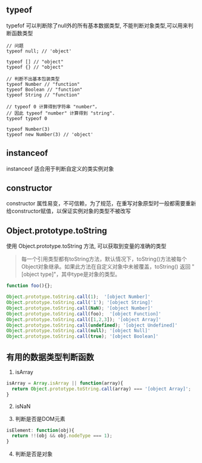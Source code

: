 ## typeof 
typefof 可以判断除了null外的所有基本数据类型, 不能判断对象类型,可以用来判断函数类型
```JS
// 问题
typeof null; // 'object'

typeof [] // "object"
typeof {} // "object"

// 判断不出基本包装类型
typeof Number // "function"
typeof Boolean // "function"
typeof String // "function"

// typeof 0 计算得到字符串 "number"，
// 因此 typeof "number" 计算得到 "string".
typeof typeof 0

typeof Number(3)
typeof new Number(3) // 'object'
```

## instanceof
instanceof 适合用于判断自定义的类实例对象

## constructor
constructor 属性易变，不可信赖，为了规范，在重写对象原型时一般都需要重新给constructor赋值，以保证实例对象的类型不被改写

## Object.prototype.toString
使用 Object.prototype.toString 方法, 可以获取到变量的准确的类型

> 每一个引用类型都有toString方法，默认情况下，toString()方法被每个Object对象继承。如果此方法在自定义对象中未被覆盖，toString() 返回 "[object type]"，其中type是对象的类型。

```js
function foo(){};

Object.prototype.toString.call(1);  '[object Number]'
Object.prototype.toString.call('1'); '[object String]'
Object.prototype.toString.call(NaN); '[object Number]'
Object.prototype.toString.call(foo);  '[object Function]'
Object.prototype.toString.call([1,2,3]); '[object Array]'
Object.prototype.toString.call(undefined); '[object Undefined]'
Object.prototype.toString.call(null); '[object Null]'
Object.prototype.toString.call(true); '[object Boolean]'
```

## 有用的数据类型判断函数
1. isArray
  ```js
  isArray = Array.isArray || function(array){
    return Object.prototype.toString.call(array) === '[object Array]';
  }
  ```
2. isNaN

3. 判断是否是DOM元素
  ```js
  isElement: function(obj){
    return !!(obj && obj.nodeType === 1);
  }
  ```
4. 判断是否是对象